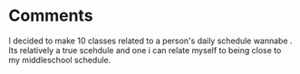 # Comments
I decided to make 10 classes related to a person's daily schedule wannabe . Its relatively a true scehdule and one i can relate myself to being close to my middleschool schedule.
